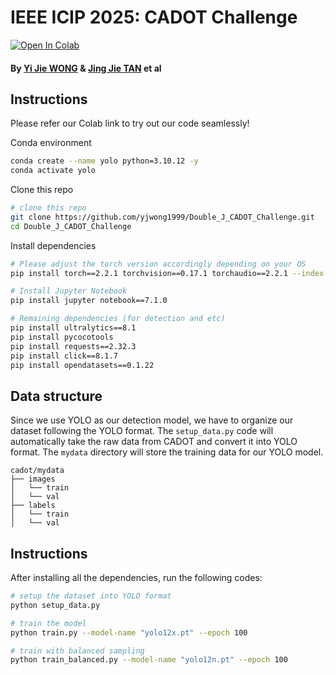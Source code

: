 # IEEE ICIP 2025: CADOT Challenge

[![Open In Colab](https://colab.research.google.com/assets/colab-badge.svg)](https://colab.research.google.com/drive/198dwtjhB3ETFRHRPLWNCi_bAr1g5213i?usp=sharing)

#### By [Yi Jie WONG](https://yjwong1999.github.io/) & [Jing Jie TAN](https://jingjietan.com/) et al

## Instructions

Please refer our Colab link to try out our code seamlessly!

Conda environment
```bash
conda create --name yolo python=3.10.12 -y
conda activate yolo
```

Clone this repo
```bash
# clone this repo
git clone https://github.com/yjwong1999/Double_J_CADOT_Challenge.git
cd Double_J_CADOT_Challenge
```

Install dependencies
```bash
# Please adjust the torch version accordingly depending on your OS
pip install torch==2.2.1 torchvision==0.17.1 torchaudio==2.2.1 --index-url https://download.pytorch.org/whl/cu121

# Install Jupyter Notebook
pip install jupyter notebook==7.1.0

# Remaining dependencies (for detection and etc)
pip install ultralytics==8.1
pip install pycocotools
pip install requests==2.32.3
pip install click==8.1.7
pip install opendatasets==0.1.22
```

## Data structure
Since we use YOLO as our detection model, we have to organize our dataset following the YOLO format. The `setup_data.py` code will automatically take the raw data from CADOT and convert it into YOLO format. The `mydata` directory will store the training data for our YOLO model.
```
cadot/mydata
├── images
│   └── train  
│   └── val  
├── labels
│   └── train  
│   └── val   
```

## Instructions
After installing all the dependencies, run the following codes:
```bash
# setup the dataset into YOLO format
python setup_data.py

# train the model
python train.py --model-name "yolo12x.pt" --epoch 100

# train with balanced sampling
python train_balanced.py --model-name "yolo12n.pt" --epoch 100
```
